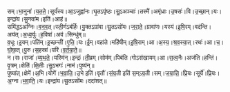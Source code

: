 

  
सम्।भा॒नुना॑।य॒त॒ते॒।सूर्य॑स्य।आ॒ऽजुह्वा॑नः।घृ॒तऽपृ॑ष्ठः।सु॒ऽअञ्चाः॑।तस्मै॑।अमृ॑ध्राः।उ॒षसः॑।वि।उ॒च्छा॒न्।यः।इन्द्रा॑य।सु॒नवा॑म।इति॑।आह॑॥  
समि॑द्धऽअग्निः।व॒न॒व॒त्।स्ती॒र्णऽब॑र्हिः।यु॒क्तऽग्रा॑वा।सु॒तऽसो॑मः।ज॒रा॒ते॒।ग्रावा॑णः।यस्य॑।इ॒षि॒रम्।वद॑न्ति।अय॑त्।अ॒ध्व॒र्युः।ह॒विषा॑।अव॑।सिन्धु॑म्॥  
व॒धूः।इ॒यम्।पति॑म्।इ॒च्छन्ती॑।ए॒ति॒।यः।ई॒म्।वहा॑ते।महि॑षीम्।इ॒षि॒राम्।आ।अ॒स्य॒।श्र॒व॒स्या॒त्।रथः॑।आ।च॒।घो॒षा॒त्।पु॒रु।स॒हस्रा॑।परि॑।व॒र्त॒या॒ते॒॥  
न।सः।राजा॑।व्य॒थ॒ते॒।यस्मि॑न्।इन्द्रः॑।ती॒व्रम्।सोम॑म्।पिब॑ति।गोऽस॑खायम्।आ।स॒त्व॒नैः।अज॑ति।हन्ति॑।वृ॒त्रम्।क्षेति॑।क्षि॒तीः।सु॒ऽभगः॑।नाम॑।पुष्य॑न्॥  
पुष्या॑त्।क्षेमे॑।अ॒भि।योगे॑।भ॒वा॒ति॒।उ॒भे इति॑।वृतौ॑।सं॒य॒ती इति॑ स॒म्ऽय॒ती।सम्।ज॒या॒ति॒।प्रि॒यः।सूर्ये॑।प्रि॒यः।अ॒ग्ना।भ॒वा॒ति॒।यः।इन्द्रा॑य।सु॒तऽसो॑मः।ददा॑शत्॥  
